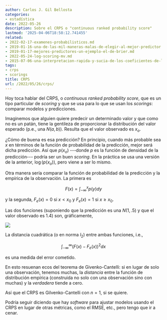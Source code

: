 ```yaml
---
author: Carlos J. Gil Bellosta
categories:
- estadística
date: 2022-05-26
description: Sobre el CRPS o "continuous ranked probability score"
lastmod: '2025-04-06T18:58:12.741455'
related:
- 2022-02-17-examenes-probabilisticos.md
- 2019-01-16-una-de-las-mil-maneras-malas-de-elegir-al-mejor-predictor.md
- 2019-01-17-mejores-predictores-un-ejemplo-el-de-brier.md
- 2022-05-24-log-scoring-mv.md
- 2015-07-06-una-interpretacion-rapida-y-sucia-de-los-coeficientes-de-la-regresion-logistica.md
tags:
- crps
- scorings
title: CRPS
url: /2022/05/26/crps/
---
```


Hoy toca hablar del CRPS, o _continuous ranked probability score_, que es un tipo particular de _scoring_ y que se usa para lo que se usan los _scorings_: comparar modelos y predicciones.

Imaginemos que alguien quiere predecir un determinado valor y que como no es un patán, tiene la gentileza de proporcionar la distribución del valor esperado (p.e., una $N(a, b)$). Resulta que el valor observado es $x_o$.

¿Cómo de buena es esa predicción? En principio, cuando más probable sea $x$ en términos de la función de probabilidad de la predicción, mejor será dicha predicción. Así que $p(x_o)$ ---donde $p$ es la función de densidad de la predicción--- podría ser un buen _scoring_. En la práctica se usa una versión de la anterior, $\log(p(x_o))$, pero viene a ser lo mismo.

Otra manera sería comparar la función de probabilidad de la predicción y la empírica de la observación. La primera es

$$F(x) = \int_{-\infty}^x p(y) dy$$

y la segunda, $F_e(x) = 0$ si $x < x_0$ y $F_e(x) = 1$ si $x \ge x_0$.

Las dos funciones (suponiendo que la predicción es una $N(1, .5)$ y que el valor observado es 1.4) son, gráficamente,

![](/wp-uploads/2022/05/crps_normal.png#center)

La distancia cuadrática (o en norma $l_2$) entre ambas funciones, i.e.,

$$\int_{-\infty}^\infty (F(x) - F_e(x))^2 dx$$

es una medida del error cometido.

En esto resuenan ecos del teorema de Givenko-Cantelli: si en lugar de solo una observación, tenemos muchas, la _distancia_ entre la función de distribución empírica (construida no solo con una observación sino con muchas) y la _verdadera_ tiende a cero.

Así que el CRPS es Gilvenko-Cantelli con $n = 1$, si se quiere.

Podría seguir diciendo que hay _software_ para ajustar modelos usando el CRPS en lugar de otras métricas, como el RMSE, etc., pero tengo que ir a cenar.